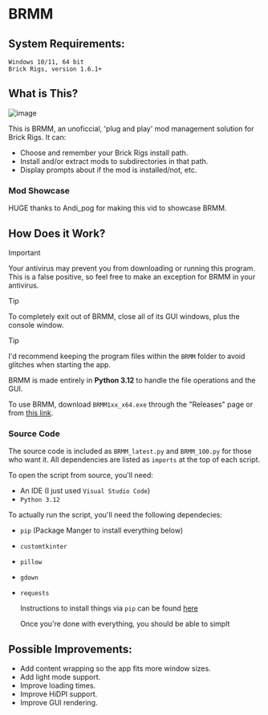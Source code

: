 # BRMM

## System Requirements:

```
Windows 10/11, 64 bit
Brick Rigs, version 1.6.1+
```


## What is This?

![image](https://github.com/anonymous-editor/BRMM/assets/74514726/5fbc4b7b-179e-4574-82fb-340ac1190fcf)

This is BRMM, an unoficcial, 'plug and play' mod management solution for Brick Rigs. It can:
- Choose and remember your Brick Rigs install path.
- Install and/or extract mods to subdirectories in that path.
- Display prompts about if the mod is installed/not, etc.

### Mod Showcase

HUGE thanks to Andi_pog for making this vid to showcase BRMM.

## How Does it Work?

> [!IMPORTANT]
> Your antivirus may prevent you from downloading or running this program. This is a false positive, so feel free to make an exception for BRMM in your antivirus.

> [!TIP]
> To completely exit out of BRMM, close all of its GUI windows, plus the console window.

> [!TIP]
> I'd recommend keeping the program files within the `BRMM` folder to avoid glitches when starting the app. 

BRMM is made entirely in **Python 3.12** to handle the file operations and the GUI.

To use BRMM, download `BRMM1xx_x64.exe` through the "Releases" page or from [this link](https://github.com/anonymous-editor/BRMM/releases/tag/1.0.0).

### Source Code

The source code is included as `BRMM_latest.py` and `BRMM_100.py` for those who want it. All dependencies are listed as `imports` at the top of each script.

To open the script from source, you'll need:
- An IDE (I just used `Visual Studio Code`)
- `Python 3.12`

To actually run the script, you'll need the following dependecies:
- `pip` (Package Manger to install everything below)
- `customtkinter`
- `pillow `
- `gdown`
- `requests`

  Instructions to install things via `pip` can be found [here](https://pip.pypa.io/en/stable/installation/)

  Once you're done with everything, you should be able to simplt 

## Possible Improvements:
- Add content wrapping so the app fits more window sizes.
- Add light mode support.
- Improve loading times.
- Improve HiDPI support.
- Improve GUI rendering.

